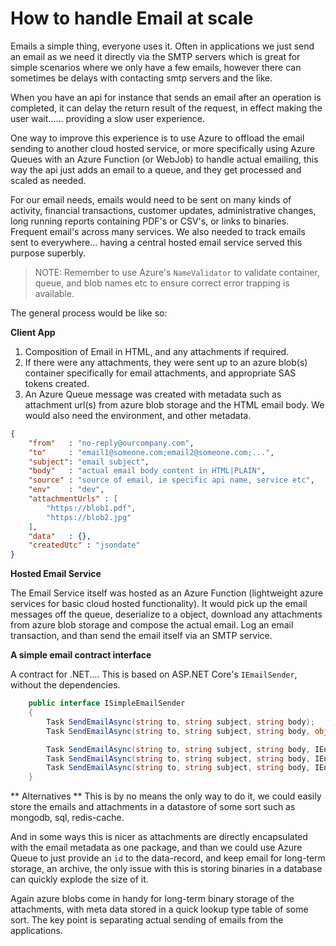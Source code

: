 # How to handle Email at scale

Emails a simple thing, everyone uses it. Often in applications we just send an email as we need it directly via the SMTP servers which is great for simple scenarios where we only have a few emails, however there can sometimes be delays with contacting smtp servers and the like.

When you have an api for instance that sends an email after an operation is completed, it can delay the return result of the request, in effect making the user wait...... providing a slow user experience.

One way to improve this experience is to use Azure to offload the email sending to another cloud hosted service, or more specifically using Azure Queues with an Azure Function (or WebJob) to handle actual emailing, this way the api just adds an email to a queue, and they get processed and scaled as needed.

For our email needs, emails would need to be sent on many kinds of activity, financial transactions, customer updates, administrative changes, long running reports containing PDF's or CSV's, or links to binaries. Frequent email's across many services. We also needed to track emails sent to everywhere... having a central hosted email service served this purpose superbly.

> NOTE: Remember to use Azure's `NameValidator` to validate container, queue, and blob names etc to ensure correct error trapping is available.


The general process would be like so:

**Client App**

1. Composition of Email in HTML, and any attachments if required.
2. If there were any attachments, they were sent up to an azure blob(s) container specifically for email attachments, and appropriate SAS tokens created.
3. An Azure Queue message was created with metadata such as attachment url(s) from azure blob storage and the HTML email body. We would also need the environment, and other metadata.

```json
{
    "from"   : "no-reply@ourcompany.com",
    "to"     : "email1@someone.com;email2@someone.com;...",
    "subject": "email subject",
    "body"   : "actual email body content in HTML|PLAIN",
    "source" : "source of email, ie specific api name, service etc",
    "env"    : "dev",
    "attachmentUrls" : [
        "https://blob1.pdf",
        "https://blob2.jpg"
    ],
    "data"   : {},
    "createdUtc" : "jsondate"
}
```

**Hosted Email Service**

The Email Service itself was hosted as an Azure Function (lightweight azure services for basic cloud hosted functionality).
It would pick up the email messages off the queue, deserialize to a object, download any attachments from azure blob storage and compose the actual email. Log an email transaction, and than send the email itself via an SMTP service.

**A simple email contract interface**

A contract for .NET.... This is based on ASP.NET Core's `IEmailSender`, without the dependencies.

```cs
    public interface ISimpleEmailSender
    {
        Task SendEmailAsync(string to, string subject, string body);
        Task SendEmailAsync(string to, string subject, string body, object data);

        Task SendEmailAsync(string to, string subject, string body, IEnumerable<string> attachmentUrls, object data);
        Task SendEmailAsync(string to, string subject, string body, IEnumerable<Attachment> attachments);
        Task SendEmailAsync(string to, string subject, string body, IEnumerable<Attachment> attachments, object data);
    }
```

** Alternatives **
This is by no means the only way to do it, we could easily store the emails and attachments in a datastore of some sort such as mongodb, sql, redis-cache. 

And in some ways this is nicer as attachments are directly encapsulated with the email metadata as one package, and than we could use Azure Queue to just provide an `id` to the data-record, and keep email for long-term storage, an archive, the only issue with this is storing binaries in a database can quickly explode the size of it. 

Again azure blobs come in handy for long-term binary storage of the attachments, with meta data stored in a quick lookup type table of some sort. The key point is separating actual sending of emails from the applications.

